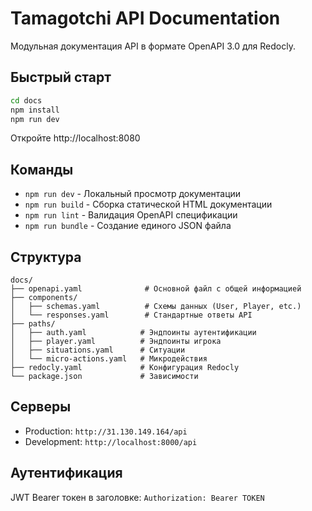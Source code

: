 # Tamagotchi API Documentation

Модульная документация API в формате OpenAPI 3.0 для Redocly.

## Быстрый старт

```bash
cd docs
npm install
npm run dev
```

Откройте http://localhost:8080

## Команды

- `npm run dev` - Локальный просмотр документации
- `npm run build` - Сборка статической HTML документации
- `npm run lint` - Валидация OpenAPI спецификации
- `npm run bundle` - Создание единого JSON файла

## Структура

```
docs/
├── openapi.yaml              # Основной файл с общей информацией
├── components/
│   ├── schemas.yaml          # Схемы данных (User, Player, etc.)
│   └── responses.yaml        # Стандартные ответы API
├── paths/
│   ├── auth.yaml            # Эндпоинты аутентификации
│   ├── player.yaml          # Эндпоинты игрока
│   ├── situations.yaml      # Ситуации
│   └── micro-actions.yaml   # Микродействия
├── redocly.yaml             # Конфигурация Redocly
└── package.json             # Зависимости
```

## Серверы

- Production: `http://31.130.149.164/api`
- Development: `http://localhost:8000/api`

## Аутентификация

JWT Bearer токен в заголовке: `Authorization: Bearer TOKEN`
